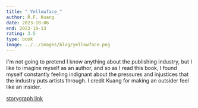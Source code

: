 ```yaml
---
title: "_Yellowface_"
author: R.F. Kuang
date: 2023-10-06
end: 2023-10-13
rating: 3.5
type: book
image: ../../images/blog/yellowface.png
---
```


I'm not going to pretend I know anything about the publishing industry, but I like to imagine myself as an author, and so as I read this book, I found myself constantly feeling indignant about the pressures and injustices that the industry puts artists through. I credit Kuang for making an outsider feel like an insider.

[storygraph link](https://app.thestorygraph.com/books/2d7248cb-2d7a-4d3e-a45a-d1b995aeaaf8)

